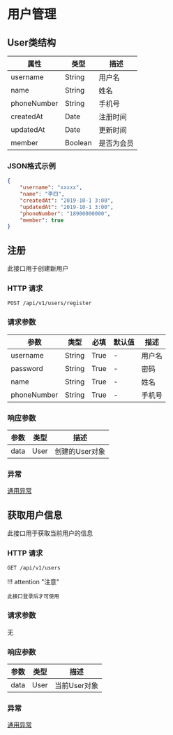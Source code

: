 # 用户管理

## User类结构

| 属性        | 类型    | 描述       |
| ----------- | ------- | ---------- |
| username    | String  | 用户名     |
| name        | String  | 姓名       |
| phoneNumber | String  | 手机号     |
| createdAt   | Date    | 注册时间   |
| updatedAt   | Date    | 更新时间   |
| member      | Boolean | 是否为会员 |

### JSON格式示例

```json
{
    "username": "xxxxx",
    "name": "李四",
    "createdAt": "2019-10-1 3:00",
    "updatedAt": "2019-10-1 3:00",
    "phoneNumber": "18900000000",
    "member": true
}
```

## 注册

此接口用于创建新用户

### HTTP 请求

`POST /api/v1/users/register`

### 请求参数

| 参数        | 类型   | 必填 | 默认值 | 描述   |
| ----------- | ------ | ---- | ------ | ------ |
| username    | String | True | -      | 用户名 |
| password    | String | True | -      | 密码   |
| name        | String | True | -      | 姓名   |
| phoneNumber | String | True | -      | 手机号 |

### 响应参数

| 参数 | 类型   | 描述  |
| --------- | ------ | -------------- |
| data | User | 创建的User对象 |

### 异常

[通用异常](generals.md)

## 获取用户信息

此接口用于获取当前用户的信息

### HTTP 请求

`GET /api/v1/users`

!!! attention "注意"

    此接口登录后才可使用

### 请求参数

无

### 响应参数

| 参数 | 类型   | 描述  |
| --------- | ------ | -------------- |
| data | User | 当前User对象 |

### 异常

[通用异常](generals.md)

<!-- Page last revised on: {{ git_revision_date }} -->
